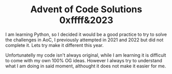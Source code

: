 <div align="center">
  <h1>Advent of Code Solutions<br>0xffff&2023</h1>
</div>

I am learning Python, so I decided it would be a good practice to try to solve the challenges in AoC, I previously attempted in 2021 and 2022 but did not complete it. Lets try make it different this year.

Unfortunatelly my code isn't always original, while I am learning it is difficult to come with my own 100% OG ideas. However I always try to understand what I am doing in said moment, althought it does not make it easier for me.
